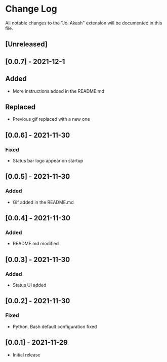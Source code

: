 # Change Log

All notable changes to the "Joi Akash" extension will be documented in this file.

## [Unreleased]

## [0.0.7] - 2021-12-1

## Added

- More instructions added in the README.md

## Replaced

- Previous gif replaced with a new one

## [0.0.6] - 2021-11-30

### Fixed

- Status bar logo appear on startup

## [0.0.5] - 2021-11-30

### Added

- Gif added in the README.md

## [0.0.4] - 2021-11-30

### Added

- README.md modified

## [0.0.3] - 2021-11-30

### Added

- Status UI added

## [0.0.2] - 2021-11-30

### Fixed

- Python, Bash default configuration fixed

## [0.0.1] - 2021-11-29

- Initial release
